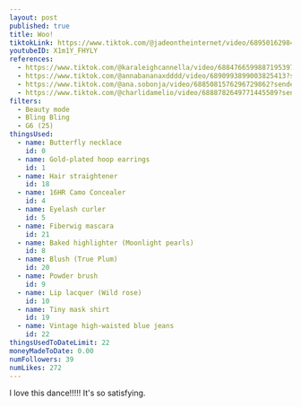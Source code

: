 ```yaml
---
layout: post
published: true
title: Woo!
tiktokLink: https://www.tiktok.com/@jadeontheinternet/video/6895016298468625669?sender_device=pc&sender_web_id=6891999718790268421&is_from_webapp=1
youtubeID: X1m1Y_FHYLY
references:
  - https://www.tiktok.com/@karaleighcannella/video/6884766599887195397?sender_device=pc&sender_web_id=6891999718790268421&is_from_webapp=1
  - https://www.tiktok.com/@annabananaxdddd/video/6890993899003825413?sender_device=pc&sender_web_id=6891999718790268421&is_from_webapp=1
  - https://www.tiktok.com/@ana.sobonja/video/6885081576296729862?sender_device=pc&sender_web_id=6891999718790268421&is_from_webapp=1
  - https://www.tiktok.com/@charlidamelio/video/6888782649771445509?sender_device=pc&sender_web_id=6891999718790268421&is_from_webapp=1
filters:
  - Beauty mode
  - Bling Bling
  - G6 (25)
thingsUsed:
  - name: Butterfly necklace
    id: 0
  - name: Gold-plated hoop earrings
    id: 1
  - name: Hair straightener
    id: 18
  - name: 16HR Camo Concealer
    id: 4
  - name: Eyelash curler
    id: 5
  - name: Fiberwig mascara
    id: 21
  - name: Baked highlighter (Moonlight pearls)
    id: 8
  - name: Blush (True Plum)
    id: 20
  - name: Powder brush
    id: 9
  - name: Lip lacquer (Wild rose)
    id: 10
  - name: Tiny mask shirt
    id: 19
  - name: Vintage high-waisted blue jeans
    id: 22
thingsUsedToDateLimit: 22
moneyMadeToDate: 0.00
numFollowers: 39
numLikes: 272
---
```


I love this dance!!!!! It's so satisfying.
